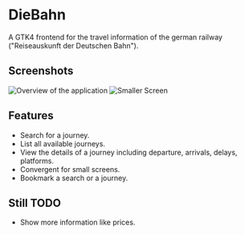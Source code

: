 # DieBahn

A GTK4 frontend for the travel information of the german railway ("Reiseauskunft der Deutschen Bahn").

## Screenshots

![Overview of the application](https://gitlab.com/Schmiddiii/diebahn/-/raw/master/packaging/screenshots/overview.png)
![Smaller Screen](https://gitlab.com/Schmiddiii/diebahn/-/raw/master/packaging/screenshots/mobile.png)

## Features

- Search for a journey.
- List all available journeys.
- View the details of a journey including departure, arrivals, delays, platforms.
- Convergent for small screens.
- Bookmark a search or a journey.

## Still TODO

- Show more information like prices.
